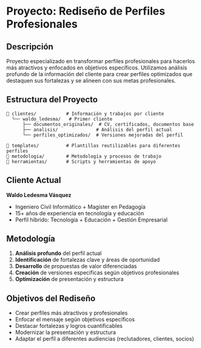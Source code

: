 # Proyecto: Rediseño de Perfiles Profesionales

## Descripción
Proyecto especializado en transformar perfiles profesionales para hacerlos más atractivos y enfocados en objetivos específicos. Utilizamos análisis profundo de la información del cliente para crear perfiles optimizados que destaquen sus fortalezas y se alineen con sus metas profesionales.

## Estructura del Proyecto

```
📁 clientes/           # Información y trabajos por cliente
  └── waldo_ledesma/   # Primer cliente
      ├── documentos_originales/  # CV, certificados, documentos base
      ├── analisis/              # Análisis del perfil actual
      └── perfiles_optimizados/  # Versiones mejoradas del perfil

📁 templates/          # Plantillas reutilizables para diferentes perfiles
📁 metodologia/        # Metodología y procesos de trabajo
📁 herramientas/       # Scripts y herramientas de apoyo
```

## Cliente Actual
**Waldo Ledesma Vásquez**
- Ingeniero Civil Informático + Magíster en Pedagogía
- 15+ años de experiencia en tecnología y educación
- Perfil híbrido: Tecnología + Educación + Gestión Empresarial

## Metodología
1. **Análisis profundo** del perfil actual
2. **Identificación** de fortalezas clave y áreas de oportunidad
3. **Desarrollo** de propuestas de valor diferenciadas
4. **Creación** de versiones específicas según objetivos profesionales
5. **Optimización** de presentación y estructura

## Objetivos del Rediseño
- Crear perfiles más atractivos y profesionales
- Enfocar el mensaje según objetivos específicos
- Destacar fortalezas y logros cuantificables
- Modernizar la presentación y estructura
- Adaptar el perfil a diferentes audiencias (reclutadores, clientes, socios)